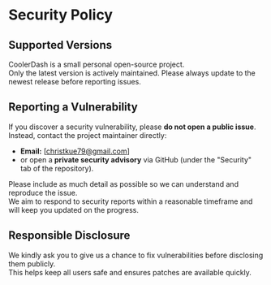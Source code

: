 # Security Policy

## Supported Versions
CoolerDash is a small personal open-source project.  
Only the latest version is actively maintained. Please always update to the newest release before reporting issues.

## Reporting a Vulnerability
If you discover a security vulnerability, please **do not open a public issue**.  
Instead, contact the project maintainer directly:

- **Email:** [christkue79@gmail.com]  
- or open a **private security advisory** via GitHub (under the "Security" tab of the repository).

Please include as much detail as possible so we can understand and reproduce the issue.  
We aim to respond to security reports within a reasonable timeframe and will keep you updated on the progress.

## Responsible Disclosure
We kindly ask you to give us a chance to fix vulnerabilities before disclosing them publicly.  
This helps keep all users safe and ensures patches are available quickly.
